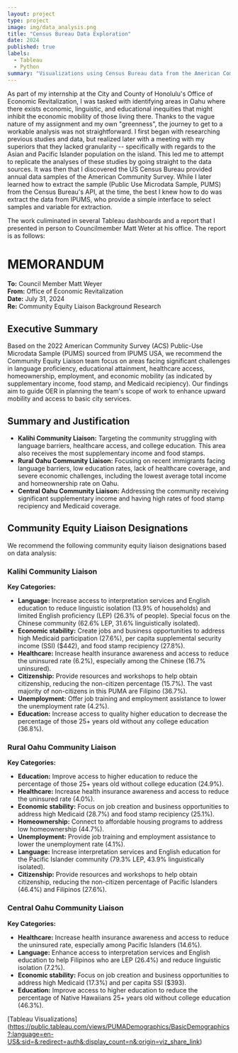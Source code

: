 ```yaml
---
layout: project
type: project
image: img/data_analysis.png
title: "Census Bureau Data Exploration"
date: 2024
published: true
labels:
  - Tableau
  - Python
summary: "Visualizations using Census Bureau data from the American Community Survey."
---
```


As part of my internship at the City and County of Honolulu's Office of Economic Revitalization, I was tasked with identifying areas in Oahu where there exists economic, linguistic, and educational inequities that might inhibit the economic mobility of those living there. Thanks to the vague nature of my assignment and my own "greenness", the journey to get to a workable analysis was not straightforward. I first began with researching previous studies and data, but realized later with a meeting with my superiors that they lacked granularity -- specifically with regards to the Asian and Pacific Islander population on the island. This led me to attempt to replicate the analyses of these studies by going straight to the data sources. It was then that I discovered the US Census Bureau provided annual data samples of the American Community Survey. While I later learned how to extract the sample (Public Use Microdata Sample, PUMS) from the Census Bureau's API, at the time, the best I knew how to do was extract the data from IPUMS, who provide a simple interface to select samples and variable for extraction.

The work culiminated in several Tableau dashboards and a report that I presented in person to Councilmember Matt Weter at his office. The report is as follows:

# MEMORANDUM

**To:** Council Member Matt Weyer  
**From:** Office of Economic Revitalization  
**Date:** July 31, 2024  
**Re:** Community Equity Liaison Background Research

## Executive Summary

Based on the 2022 American Community Survey (ACS) Public-Use Microdata Sample (PUMS) sourced from IPUMS USA, we recommend the Community Equity Liaison team focus on areas facing significant challenges in language proficiency, educational attainment, healthcare access, homeownership, employment, and economic mobility (as indicated by supplementary income, food stamp, and Medicaid recipiency). Our findings aim to guide OER in planning the team's scope of work to enhance upward mobility and access to basic city services.

## Summary and Justification

- **Kalihi Community Liaison:** Targeting the community struggling with language barriers, healthcare access, and college education. This area also receives the most supplementary income and food stamps.
- **Rural Oahu Community Liaison:** Focusing on recent immigrants facing language barriers, low education rates, lack of healthcare coverage, and severe economic challenges, including the lowest average total income and homeownership rate on Oahu.
- **Central Oahu Community Liaison:** Addressing the community receiving significant supplementary income and having high rates of food stamp recipiency and Medicaid coverage.

## Community Equity Liaison Designations 

We recommend the following community equity liaison designations based on data analysis:

### Kalihi Community Liaison

**Key Categories:**
- **Language:** Increase access to interpretation services and English education to reduce linguistic isolation (13.9% of households) and limited English proficiency (LEP) (26.3% of people). Special focus on the Chinese community (62.6% LEP, 31.6% linguistically isolated).
- **Economic stability:** Create jobs and business opportunities to address high Medicaid participation (27.6%), per capita supplemental security income (SSI) ($442), and food stamp recipiency (27.8%).
- **Healthcare:** Increase health insurance awareness and access to reduce the uninsured rate (6.2%), especially among the Chinese (16.7% uninsured).
- **Citizenship:** Provide resources and workshops to help obtain citizenship, reducing the non-citizen percentage (15.7%). The vast majority of non-citizens in this PUMA are Filipino (36.7%).
- **Unemployment:** Offer job training and employment assistance to lower the unemployment rate (4.2%).
- **Education:** Increase access to quality higher education to decrease the percentage of those 25+ years old without any college education (36.8%).

### Rural Oahu Community Liaison

**Key Categories:**
- **Education:** Improve access to higher education to reduce the percentage of those 25+ years old without college education (24.9%).
- **Healthcare:** Increase health insurance awareness and access to reduce the uninsured rate (4.0%).
- **Economic stability:** Focus on job creation and business opportunities to address high Medicaid (28.7%) and food stamp recipiency (25.1%).
- **Homeownership:** Connect to affordable housing programs to address low homeownership (44.7%).
- **Unemployment:** Provide job training and employment assistance to lower the unemployment rate (4.1%).
- **Language:** Increase interpretation services and English education for the Pacific Islander community (79.3% LEP, 43.9% linguistically isolated).
- **Citizenship:** Provide resources and workshops to help obtain citizenship, reducing the non-citizen percentage of Pacific Islanders (46.4%) and Filipinos (27.6%).

### Central Oahu Community Liaison

**Key Categories:**
- **Healthcare:** Increase health insurance awareness and access to reduce the uninsured rate, especially among Pacific Islanders (14.6%).
- **Language:** Enhance access to interpretation services and English education to help Filipinos who are LEP (26.4%) and reduce linguistic isolation (7.2%).
- **Economic stability:** Focus on job creation and business opportunities to address high Medicaid (17.3%) and per capita SSI ($393).
- **Education:** Improve access to higher education to reduce the percentage of Native Hawaiians 25+ years old without college education (46.3%).



[Tableau Visualizations] (https://public.tableau.com/views/PUMADemographics/BasicDemographics?:language=en-US&:sid=&:redirect=auth&:display_count=n&:origin=viz_share_link)
